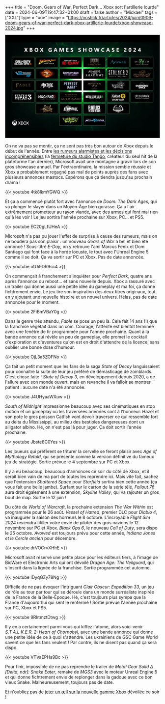 +++
title = "Doom, Gears of War, Perfect Dark… Xbox sort l'artillerie lourde"
date = 2024-06-09T19:47:32+01:00
draft = false
author = "Mickael"
tags = ["XXL"]
type = "une"
image = "https://nostick.fr/articles/2024/juin/0906-doom-gears-of-war-perfect-dark-xbox-artillerie-lourde/xbox-showcase-2024.jpg"
+++

![Les annonces de Xbox durant le showcase](xbox-showcase-2024.jpg "Ça sent le backlog qui va s'alourdir.")

On ne va pas se mentir, ça ne sent pas très bon autour de Xbox depuis le début de l'année. Entre [les rumeurs alarmistes et les décisions incompréhensibles](https://nostick.fr/articles/2024/mai/1505-bonjour-tristesse-chez-xbox/) (la [fermeture du studio Tango](https://nostick.fr/articles/2024/mai/0705-fin-de-partie-pour-arkane-austin-et-tango-gameworks/), créateur du seul hit de la plateforme l'an dernier), Microsoft avait une montagne à gravir lors de son gros showcase annuel. Par l'extraordinaire, la mission semble réussie et Xbox a probablement regagné pas mal de points auprès des fans avec plusieurs annonces mastocs. Espérons que ça tiendra jusqu'au prochain drama !

{{< youtube 4tk8lkmYGWQ >}} 

Et ça a commencé plutôt fort avec l'annonce de *Doom: The Dark Ages*, qui va plonger le slayer dans un Moyen-Âge bien gorasse. Ça a l'air extrêmement prometteur au rayon viande, avec des armes qui font mal rien qu'à les voir ! Le jeu sortira l'année prochaine sur Xbox, PC… et PS5.

{{< youtube EC20gLfUHeA >}} 

Microsoft n'a pas pu jouer l'effet de surprise à cause des rumeurs, mais on ne boudera pas son plaisir : un nouveau *Gears of War* a bel et bien été annoncé ! Sous-titré *E-Day*, on y retrouve l'ami Marcus Fenix et Dom Santiago qui font face à la horde locuste, le tout avec l'Unreal Engine 5 comme il se doit. Ça va sortir sur PC et Xbox. Pas de date annoncée.

{{< youtube ofUi9DR9sc4 >}} 

On commençait à franchement s'inquiéter pour *Perfect Dark*, quatre ans après l'annonce du reboot… et sans nouvelle depuis. Xbox a rassuré avec un trailer qui donne aussi une petite idée du gameplay et ma foi, ça donne fichtrement envie. Le jeu tire son inspiration des deux titres originaux, tout en y ajoutant une nouvelle histoire et un nouvel univers. Hélas, pas de date annoncée pour le moment.

{{< youtube 2FiBmVBaY0g >}} 

Dans le genre très attendu, *Fable* se pose un peu là. Cela fait 14 ans (!) que la franchise végétait dans un coin. Courage, l'attente est bientôt terminée avec une fenêtre de tir programmée pour l'année prochaine. Quant à la bande annonce qui révèle un peu de gameplay, elle promet le cocktail d'exploration et d'aventures qu'on est en droit d'attendre de la licence, sans oublier une bonne dose d'humour.

{{< youtube OjL3a5ZOFNo >}} 

Ça fait un petit moment que les fans de la saga *State of Decay* languissaient pour connaitre la suite de leur jeu préféré de démasticage de zomblards. C'est chose faite ! *State of Decay 3*, en développement depuis 2020, a de l'allure avec son monde ouvert, mais en revanche il va falloir se montrer patient : aucune date n'a été annoncée.

{{< youtube J4UHyaaWXuw >}} 

*South of Midnight* impressionne beaucoup avec ses cinématiques en stop motion et un gameplay où les traversées ariennes sont à l'honneur. Hazel et son pote le gros poisson Catfish vont devoir traverser ce qui ressemble fort au delta du Mississippi, au milieu des bestioles dangereuses dont un alligator albino. Hé, on n'est pas là pour juger. Ça doit sortir l'année prochaine.

{{< youtube Jbste8C0Yes >}} 

Les joueurs qui préfèrent se triturer la cervelle se feront plaisir avec *Age of Mythology Retold*, qui se présente comme la version définitive du fameux jeu de stratégie. Sortie prévue le 4 septembre sur PC et Xbox.

Il y a eu beaucoup, beaucoup d'annonces ce soir du côté de Xbox, et il serait bien vain de ma part de toutes les reprendre ici. Mais vite fait, sachez que l'extension *Shattered Space* pour *Starfield* sortira bien cette année (ça vous fait une belle jambe). Surfant sur le carton de la série télé, *Fallout 76* aura droit également à une extension, *Skyline Valley*, qui va rajouter un gros bout de map. Sortie le 12 juin !

Du côté de *World of Warcraft*, la prochaine extension *The War Within* est programmée pour le 26 août. *Vessel of Hatred*, premier DLC pour *Diablo 4*, va inaugurer la saison des horreurs le 8 octobre. L'incroyable *Flight Sim 2024* reviendra titiller votre envie de piloter des gros navions le 12 novembre sur PC et Xbox. *Black Ops 6*, le nouveau *Call of Duty*, sera dispo le 25 octobre. *Avowed* est toujours prévu pour cette année, *Indiana Jones et le Cercle ancien* pour décembre.

{{< youtube drVOCrvXHhE >}} 

Microsoft avait réservé une petite place pour les éditeurs tiers, à l'image de BioWare et Electronic Arts qui ont dévoilé *Dragon Age: The Veilguard*, qui s'inscrit dans la lignée de la franchise. Sortie programmée cet automne.

{{< youtube IDyqGZy78Ng >}} 

Difficile de ne pas évoquer l'intriguant *Clair Obscur: Expedition 33*, un jeu de rôle au tour par tour qui se déroule dans un monde surréaliste inspirée de la France de la Belle-Époque. Hé, c'est toujours plus sympa que la France d'aujourd'hui qui sent le renfermé ! Sortie prévue l'année prochaine sur PC, Xbox et PS5.

{{< youtube 9RktmztDtwg >}} 

Il y en a certainement parmi vous qui kiffez l'atome, alors voici venir *S.T.A.L.K.E.R. 2: Heart of Chornobyl*, avec une bande annonce qui donne une petite idée de ce à quoi s'attendre. Les ukrainiens de GSC Game World savent ce que les fans veulent ! Par contre, ils ne disent pas quand ça sera dispo.

{{< youtube VTVaEPHa9Bc >}} 

Pour finir, impossible de ne pas reprendre le trailer de *Metal Gear Solid Δ [Delta, ndr]: Snake Eater*, remake de *MGS3* avec le moteur Unreal Engine 5 et qui donne fichtrement envie de replonger dans la gadoue avec ce bon vieux Snake. Malheureusement, toujours pas de date.

Et n'oubliez pas de [jeter un œil sur la nouvelle gamme Xbox](https://nostick.fr/articles/2024/juin/0906-microsoft-revoit-sa-gamme-xbox/) dévoilée ce soir !